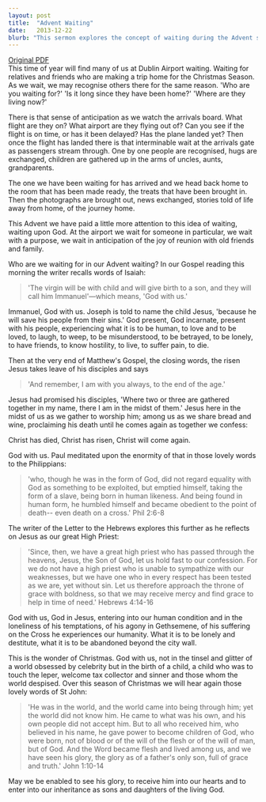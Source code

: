 ```yaml
---
layout: post
title:  "Advent Waiting"
date:   2013-12-22
blurb: "This sermon explores the concept of waiting during the Advent season. It draws parallels between waiting for loved ones at the airport and waiting for God. The sermon emphasizes the presence of God with us, through the incarnation of Jesus, and encourages us to hold onto this truth in our lives."
---
```

[Original PDF](/assets/pdf/advent42013.pdf)    
This time of year will find many of us at Dublin Airport waiting. Waiting for relatives and friends who are making a trip home for the Christmas Season. As we wait, we may recognise others there for the same reason. 'Who are you waiting for?' 'Is it long since they have been home?' 'Where are they living now?'

There is that sense of anticipation as we watch the arrivals board. What flight are they on? What airport are they flying out of? Can you see if the flight is on time, or has it been delayed? Has the plane landed yet? Then once the flight has landed there is that interminable wait at the arrivals gate as passengers stream through. One by one people are recognised, hugs are exchanged, children are gathered up in the arms of uncles, aunts, grandparents.

The one we have been waiting for has arrived and we head back home to the room that has been made ready, the treats that have been brought in. Then the photographs are brought out, news exchanged, stories told of life away from home, of the journey home.

This Advent we have paid a little more attention to this idea of waiting, waiting upon God. At the airport we wait for someone in particular, we wait with a purpose, we wait in anticipation of the joy of reunion with old friends and family.

Who are we waiting for in our Advent waiting? In our Gospel reading this morning the writer recalls words of Isaiah:

> 'The virgin will be with child and will give birth to a son, and they will call him Immanuel'—which means, 'God with us.'

Immanuel, God with us. Joseph is told to name the child Jesus, 'because he will save his people from their sins.' God present, God incarnate, present with his people, experiencing what it is to be human, to love and to be loved, to laugh, to weep, to be misunderstood, to be betrayed, to be lonely, to have friends, to know hostility, to live, to suffer pain, to die.

Then at the very end of Matthew's Gospel, the closing words, the risen Jesus takes leave of his disciples and says

> 'And remember, I am with you always, to the end of the age.'

Jesus had promised his disciples, 'Where two or three are gathered together in my name, there I am in the midst of them.' Jesus here in the midst of us as we gather to worship him; among us as we share bread and wine, proclaiming his death until he comes again as together we confess:

Christ has died,
Christ has risen,
Christ will come again.

God with us. Paul meditated upon the enormity of that in those lovely words to the Philippians:

> 'who, though he was in the form of God, did not regard equality with God as something to be exploited, but emptied himself, taking the form of a slave, being born in human likeness. And being found in human form, he humbled himself and became obedient to the point of death-- even death on a cross.' Phil 2:6-8

The writer of the Letter to the Hebrews explores this further as he reflects on Jesus as our great High Priest:

> 'Since, then, we have a great high priest who has passed through the heavens, Jesus, the Son of God, let us hold fast to our confession. For we do not have a high priest who is unable to sympathize with our weaknesses, but we have one who in every respect has been tested as we are, yet without sin. Let us therefore approach the throne of grace with boldness, so that we may receive mercy and find grace to help in time of need.' Hebrews 4:14-16

God with us, God in Jesus, entering into our human condition and in the loneliness of his temptations, of his agony in Gethsemene, of his suffering on the Cross he experiences our humanity. What it is to be lonely and destitute, what it is to be abandoned beyond the city wall.

This is the wonder of Christmas. God with us, not in the tinsel and glitter of a world obsessed by celebrity but in the birth of a child, a child who was to touch the leper, welcome tax collector and sinner and those whom the world despised. Over this season of Christmas we will hear again those lovely words of St John:

> 'He was in the world, and the world came into being through him; yet the world did not know him. He came to what was his own, and his own people did not accept him. But to all who received him, who believed in his name, he gave power to become children of God, who were born, not of blood or of the will of the flesh or of the will of man, but of God. And the Word became flesh and lived among us, and we have seen his glory, the glory as of a father's only son, full of grace and truth.' John 1:10-14

May we be enabled to see his glory, to receive him into our hearts and to enter into our inheritance as sons and daughters of the living God.
